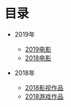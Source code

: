 # 目录

* 2019年
    * [2019电影](list/2019/2019_games.md)
    * [2018电影](list/2019/2019_movies.md)

* 2018年
    * [2018影视作品](list/2018_movies.md)
    * [2018游戏作品](list/2018_game.md)
